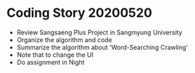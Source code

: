 # Coding Story 20200520

- Review Sangsaeng Plus Project in Sangmyung University
- Organize the algorithm and code
- Summarize the algorithm about 'Word-Searching Crawling'
- Note that to change the UI
- Do assignment in Night
